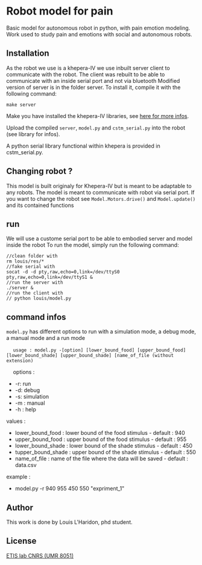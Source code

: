 # Robot model for pain
Basic model for autonomous robot in python, with pain emotion modeling. Work used to study pain and emotions with social and autonomous robots. 

## Installation
As the robot we use is a khepera-IV we use inbuilt server client to communicate with the robot.
The client was rebuilt to be able to communicate with an inside serial port and not via bluetooth
Modified version of server is in the folder server. To install it, compile it with the following command:
```
make server
```
Make you have installed the khepera-IV libraries, see [here for more infos](https://ftp.k-team.com/KheperaIV/software/Gumstix%20COM%20Y/UserManual/Khepera%20IV%20User%20Manual%204.x.pdf).

Upload the compiled ``server``, ``model.py`` and ``cstm_serial.py`` into the robot (see library for infos).

A python serial library functional within khepera is provided in cstm_serial.py.


## Changing robot ?
This model is built originaly for Khepera-IV but is meant to be adaptable to any robots.
The model is meant to communicate with robot via serial port.
If you want to change the robot see ``Model.Motors.drive()`` and ``Model.update()`` and its contained functions

## run

We will use a custome serial port to be able to embodied server and model inside the robot
To run the model, simply run the following command:
```
//clean folder with
rm louis/res/*
//fake serial with
socat -d -d pty,raw,echo=0,link=/dev/ttyS0 pty,raw,echo=0,link=/dev/ttyS1 &
//run the server with
./server &
//run the client with
// python louis/model.py
```

## command infos 
``model.py`` has different options to run with a simulation mode, a debug mode, a manual mode and a run mode

&emsp; ``usage : model.py -[option] [lower_bound_food] [upper_bound_food] [lower_bound_shade] [upper_bound_shade] [name_of_file (without extension)``

&emsp; options :
- -r: run
- -d: debug
- -s: simulation
- -m : manual
- -h : help

values :
- lower_bound_food : lower bound of the food stimulus - default : 940
- upper_bound_food : upper bound of the food stimulus - default : 955
- lower_bound_shade : lower bound of the shade stimulus - default : 450
- tupper_bound_shade : upper bound of the shade stimulus - default : 550
- name_of_file : name of the file where the data will be saved - default : data.csv

example : 
- model.py -r 940 955 450 550 "expriment_1"


## Author
This work is done by Louis L'Haridon, phd student.

## License
[ETIS lab CNRS (UMR 8051)](https://www.etis-lab.fr/)
